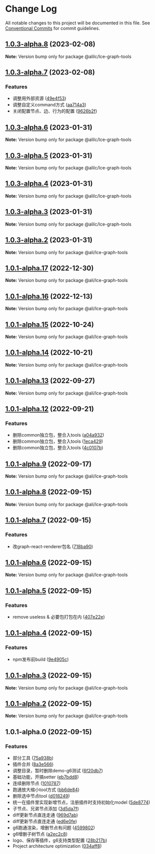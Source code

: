 # Change Log

All notable changes to this project will be documented in this file.
See [Conventional Commits](https://conventionalcommits.org) for commit guidelines.

## [1.0.3-alpha.8](https://gitlab.alibaba-inc.com/graph-editor-engine/graph-editor/compare/v1.0.3-alpha.7...v1.0.3-alpha.8) (2023-02-08)

**Note:** Version bump only for package @alilc/lce-graph-tools





## [1.0.3-alpha.7](https://gitlab.alibaba-inc.com/graph-editor-engine/graph-editor/compare/v1.0.3-alpha.6...v1.0.3-alpha.7) (2023-02-08)


### Features

* 调整用外部资源 ([49e4f53](https://gitlab.alibaba-inc.com/graph-editor-engine/graph-editor/commit/49e4f537901b243d8f14af6ad2e606a0d95e7fe6))
* 调整自定义command方式 ([aa714a3](https://gitlab.alibaba-inc.com/graph-editor-engine/graph-editor/commit/aa714a382a14f8723d910f6a74d17e2ca66735c0))
* 关闭配置节点、边、行为的配置 ([9626b2f](https://gitlab.alibaba-inc.com/graph-editor-engine/graph-editor/commit/9626b2fbbdb70f6df3d13c5745c9cf00df2af6a0))





## [1.0.3-alpha.6](https://gitlab.alibaba-inc.com/graph-editor-engine/graph-editor/compare/v1.0.3-alpha.5...v1.0.3-alpha.6) (2023-01-31)

**Note:** Version bump only for package @alilc/lce-graph-tools





## [1.0.3-alpha.5](https://gitlab.alibaba-inc.com/graph-editor-engine/graph-editor/compare/v1.0.3-alpha.4...v1.0.3-alpha.5) (2023-01-31)

**Note:** Version bump only for package @alilc/lce-graph-tools





## [1.0.3-alpha.4](https://gitlab.alibaba-inc.com/graph-editor-engine/graph-editor/compare/v1.0.3-alpha.3...v1.0.3-alpha.4) (2023-01-31)

**Note:** Version bump only for package @alilc/lce-graph-tools





## [1.0.3-alpha.3](https://gitlab.alibaba-inc.com/graph-editor-engine/graph-editor/compare/v1.0.3-alpha.2...v1.0.3-alpha.3) (2023-01-31)

**Note:** Version bump only for package @alilc/lce-graph-tools





## [1.0.3-alpha.2](https://gitlab.alibaba-inc.com/graph-editor-engine/graph-editor/compare/v1.0.3-alpha.1...v1.0.3-alpha.2) (2023-01-31)

**Note:** Version bump only for package @ali/lce-graph-tools





## [1.0.1-alpha.17](https://gitlab.alibaba-inc.com/graph-editor-engine/graph-editor/compare/v1.0.1-alpha.16...v1.0.1-alpha.17) (2022-12-30)

**Note:** Version bump only for package @ali/lce-graph-tools





## [1.0.1-alpha.16](https://gitlab.alibaba-inc.com/graph-editor-engine/graph-editor/compare/v1.0.1-alpha.15...v1.0.1-alpha.16) (2022-12-13)

**Note:** Version bump only for package @ali/lce-graph-tools





## [1.0.1-alpha.15](https://gitlab.alibaba-inc.com/graph-editor-engine/graph-editor/compare/v1.0.1-alpha.14...v1.0.1-alpha.15) (2022-10-24)

**Note:** Version bump only for package @ali/lce-graph-tools





## [1.0.1-alpha.14](https://gitlab.alibaba-inc.com/graph-editor-engine/graph-editor/compare/v1.0.1-alpha.13...v1.0.1-alpha.14) (2022-10-21)

**Note:** Version bump only for package @ali/lce-graph-tools





## [1.0.1-alpha.13](https://gitlab.alibaba-inc.com/graph-editor-engine/graph-editor/compare/v1.0.1-alpha.12...v1.0.1-alpha.13) (2022-09-27)

**Note:** Version bump only for package @ali/lce-graph-tools





## [1.0.1-alpha.12](https://gitlab.alibaba-inc.com/graph-editor-engine/graph-editor/compare/v1.0.1-alpha.11...v1.0.1-alpha.12) (2022-09-21)


### Features

* 删除common独立包，整合入tools ([a04a932](https://gitlab.alibaba-inc.com/graph-editor-engine/graph-editor/commit/a04a932d9e3448b06e61a7fcbf3b62166f94fada))
* 删除common独立包，整合入tools ([1eca429](https://gitlab.alibaba-inc.com/graph-editor-engine/graph-editor/commit/1eca4293c533e112c668961f05ee9721a154edb8))
* 删除common独立包，整合入tools ([4c0107b](https://gitlab.alibaba-inc.com/graph-editor-engine/graph-editor/commit/4c0107b15e6754ad2efe2b5363aeb19bed1d8d38))





## [1.0.1-alpha.9](https://gitlab.alibaba-inc.com/graph-editor-engine/graph-editor/compare/v1.0.1-alpha.8...v1.0.1-alpha.9) (2022-09-17)

**Note:** Version bump only for package @ali/lce-graph-tools





## [1.0.1-alpha.8](https://gitlab.alibaba-inc.com/graph-editor-engine/graph-editor/compare/v1.0.1-alpha.7...v1.0.1-alpha.8) (2022-09-15)

**Note:** Version bump only for package @ali/lce-graph-tools





## [1.0.1-alpha.7](https://gitlab.alibaba-inc.com/graph-editor-engine/graph-editor/compare/v1.0.1-alpha.6...v1.0.1-alpha.7) (2022-09-15)


### Features

* 改graph-react-renderer包名 ([718ba90](https://gitlab.alibaba-inc.com/graph-editor-engine/graph-editor/commit/718ba90609aedc5c6f03d27d6f32c51b283951f7))





## [1.0.1-alpha.6](https://gitlab.alibaba-inc.com/graph-editor-engine/graph-editor/compare/v1.0.1-alpha.5...v1.0.1-alpha.6) (2022-09-15)

**Note:** Version bump only for package @ali/lce-graph-tools





## [1.0.1-alpha.5](https://gitlab.alibaba-inc.com/graph-editor-engine/graph-editor/compare/v1.0.1-alpha.4...v1.0.1-alpha.5) (2022-09-15)


### Features

* remove useless & 必要包打包在内 ([407e22e](https://gitlab.alibaba-inc.com/graph-editor-engine/graph-editor/commit/407e22e63f1bd5450fd221b0f40783228935cf6e))





## [1.0.1-alpha.4](https://gitlab.alibaba-inc.com/graph-editor-engine/graph-editor/compare/v1.0.1-alpha.3...v1.0.1-alpha.4) (2022-09-15)


### Features

* npm发布前build ([9e4905c](https://gitlab.alibaba-inc.com/graph-editor-engine/graph-editor/commit/9e4905cfee9531e5b4fb62ad218f542f0abd4168))





## [1.0.1-alpha.3](https://gitlab.alibaba-inc.com/graph-editor-engine/graph-editor/compare/v1.0.1-alpha.2...v1.0.1-alpha.3) (2022-09-15)

**Note:** Version bump only for package @ali/lce-graph-tools





## [1.0.1-alpha.2](https://gitlab.alibaba-inc.com/graph-editor-engine/graph-editor/compare/v1.0.1-alpha.0...v1.0.1-alpha.2) (2022-09-15)

**Note:** Version bump only for package @ali/lce-graph-tools





## 1.0.1-alpha.0 (2022-09-15)


### Features

* 部分工具 ([75a938b](https://gitlab.alibaba-inc.com/graph-editor-engine/graph-editor/commit/75a938bb3f2aa3432c325d7b55fdca8038bab354))
* 插件合并 ([8a3e566](https://gitlab.alibaba-inc.com/graph-editor-engine/graph-editor/commit/8a3e5668a71109051eb94f504e6125ffc2d80023))
* 调整目录，暂时删除demo-g6测试 ([6f20db7](https://gitlab.alibaba-inc.com/graph-editor-engine/graph-editor/commit/6f20db7f4735f520fcdeb71703183c7cd1882808))
* 基础功能，开搞setter ([eb7bdd8](https://gitlab.alibaba-inc.com/graph-editor-engine/graph-editor/commit/eb7bdd8c4cc7ce4c319f0ca3705ae248d3513b1c))
* 连续删除节点 ([1010787](https://gitlab.alibaba-inc.com/graph-editor-engine/graph-editor/commit/101078789a06a9383453179bb1520f7602e82bf6))
* 跑通放大缩小tool方式 ([bb6de84](https://gitlab.alibaba-inc.com/graph-editor-engine/graph-editor/commit/bb6de84240d597e7d6d80bc561cf8cf7b27bbad8))
* 删除选中节点tool ([d018249](https://gitlab.alibaba-inc.com/graph-editor-engine/graph-editor/commit/d01824992130d7de51072b48c8af942fb0633b1e))
* 统一在插件里实现新增节点，注册插件时支持初始化model ([5de8774](https://gitlab.alibaba-inc.com/graph-editor-engine/graph-editor/commit/5de87744bd0dd32cb95e1cb6a51b76dc4b2d72a4))
* 子节点、兄弟节点添加 ([3d5da7f](https://gitlab.alibaba-inc.com/graph-editor-engine/graph-editor/commit/3d5da7f771508c7df0efe5d7faa399858c2c0417))
* diff更新节点直连走通 ([969d7ab](https://gitlab.alibaba-inc.com/graph-editor-engine/graph-editor/commit/969d7ab3927b63fd8865da2259e69395dc6b222b))
* diff更新节点直连走通 ([ed6e0fe](https://gitlab.alibaba-inc.com/graph-editor-engine/graph-editor/commit/ed6e0fe3fdceb1c639cbbf05de5612096f6fff3c))
* g6跑通渲染，增删节点有问题 ([4599802](https://gitlab.alibaba-inc.com/graph-editor-engine/graph-editor/commit/45998023147c36b8d40b50ceb45fe21f476e612b))
* g6增删子树节点 ([a2ec2c8](https://gitlab.alibaba-inc.com/graph-editor-engine/graph-editor/commit/a2ec2c8219c80a73437fcccb8531e85a61730286))
* logo、保存等插件，g6支持类型配置 ([28b217b](https://gitlab.alibaba-inc.com/graph-editor-engine/graph-editor/commit/28b217bd3b4c42beb5d710471a50a25c7024f95d))
* Project architecture optimization ([034aff8](https://gitlab.alibaba-inc.com/graph-editor-engine/graph-editor/commit/034aff88091905a305e2487e47a11cd9a990a828))
